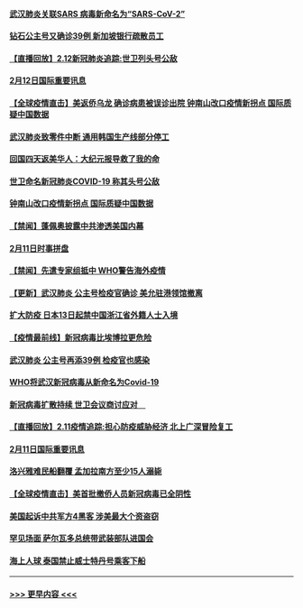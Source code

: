 #### [武汉肺炎关联SARS 病毒新命名为“SARS-CoV-2”](../pages/prog202/a102775719.md?t=02130302) 
#### [钻石公主号又确诊39例 新加坡银行疏散员工](../pages/prog202/a102775691.md?t=02130302) 
#### [【直播回放】2.12新冠肺炎追踪:世卫列头号公敌](../pages/prog202/a102775541.md?t=02130302) 
#### [2月12日国际重要讯息](../pages/prog202/a102775437.md?t=02130302) 
#### [【全球疫情直击】美返侨乌龙 确诊病患被误诊出院 钟南山改口疫情新拐点 国际质疑中国数据](../pages/prog202/a102775378.md?t=02130302) 
#### [武汉肺炎致零件中断 通用韩国生产线部分停工](../pages/prog202/a102775365.md?t=02130302) 
#### [回国四天返美华人：大纪元报导救了我的命](../pages/prog202/a102775342.md?t=02130302) 
#### [世卫命名新冠肺炎COVID-19 称其头号公敌](../pages/prog202/a102775196.md?t=02130302) 
#### [钟南山改口疫情新拐点 国际质疑中国数据](../pages/prog202/a102775178.md?t=02130302) 
#### [【禁闻】蓬佩奥披露中共渗透美国内幕](../pages/prog202/a102775129.md?t=02130302) 
#### [2月11日时事拼盘](../pages/prog202/a102775140.md?t=02130302) 
#### [【禁闻】先遣专家组抵中 WHO警告海外疫情](../pages/prog202/a102775112.md?t=02130302) 
#### [【更新】武汉肺炎 公主号检疫官确诊 美允驻港领馆撤离](../pages/prog202/a102770740.md?t=02130302) 
#### [扩大防疫 日本13日起禁中国浙江省外籍人士入境](../pages/prog202/a102775051.md?t=02130302) 
#### [【疫情最前线】新冠病毒比埃博拉更危险](../pages/prog202/a102775043.md?t=02130302) 
#### [武汉肺炎 公主号再添39例 检疫官也感染](../pages/prog202/a102775031.md?t=02130302) 
#### [WHO将武汉新冠病毒从新命名为Covid-19](../pages/prog202/a102774891.md?t=02130302) 
#### [新冠病毒扩散持续 世卫会议商讨应对　](../pages/prog202/a102774850.md?t=02130302) 
#### [【直播回放】2.11疫情追踪:担心防疫威胁经济 北上广深冒险复工](../pages/prog202/a102774741.md?t=02130302) 
#### [2月11日国际重要讯息](../pages/prog202/a102774621.md?t=02130302) 
#### [洛兴雅难民船翻覆 孟加拉南方至少15人溺毙](../pages/prog202/a102774586.md?t=02130302) 
#### [【全球疫情直击】美首批撤侨人员新冠病毒已全阴性](../pages/prog202/a102774523.md?t=02130302) 
#### [美国起诉中共军方4黑客 涉美最大个资盗窃](../pages/prog202/a102774508.md?t=02130302) 
#### [罕见场面  萨尔瓦多总统带武装部队进国会](../pages/prog202/a102774494.md?t=02130302) 
#### [海上人球 泰国禁止威士特丹号乘客下船](../pages/prog202/a102774384.md?t=02130302) 

----
#### [ >>> 更早内容 <<< ](../indexes/prog202-earlier.md)
